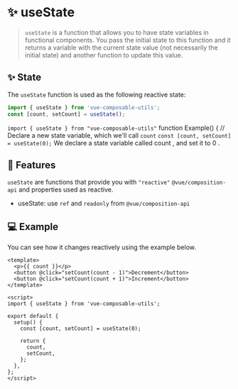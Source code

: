 # :sparkles: useState

> `useState` is a function that allows you to have state variables in functional components. You pass the initial state to this function and it returns a variable with the current state value (not necessarily the initial state) and another function to update this value.

## :sparkles: State

The `useState` function is used as the following reactive state:

```js
import { useState } from 'vue-composable-utils';
const [count, setCount] = useState();
```

`import { useState } from "vue-composable-utils"` function Example() { // Declare a new state variable, which we'll call `count` `const [count, setCount] = useState(0);` We declare a state variable called count , and set it to 0 .

## :rocket: Features

`useState` are functions that provide you with `"reactive"` `@vue/composition-api` and properties used as reactive.

- useState: use `ref` and `readonly` from `@vue/composition-api`

## :computer: Example

You can see how it changes reactively using the example below.

```vue
<template>
  <p>{{ count }}</p>
  <button @click="setCount(count - 1)">Decrement</button>
  <button @click="setCount(count + 1)">Increment</button>
</template>

<script>
import { useState } from 'vue-composable-utils';

export default {
  setup() {
    const [count, setCount] = useState(0);

    return {
      count,
      setCount,
    };
  },
};
</script>
```

<ToggleDarkMode/>

